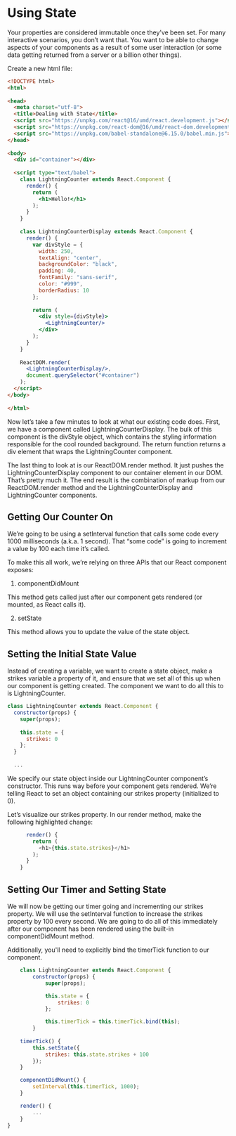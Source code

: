 # Using State
Your properties are considered immutable once they’ve been set. For many interactive scenarios, you don’t want that. You want to be able to change aspects of your components as a result of some user interaction (or some data getting returned from a server or a billion other things).

Create a new html file:
```html
<!DOCTYPE html>
<html>
 
<head>
  <meta charset="utf-8">
  <title>Dealing with State</title>
  <script src="https://unpkg.com/react@16/umd/react.development.js"></script>
  <script src="https://unpkg.com/react-dom@16/umd/react-dom.development.js"></script>
  <script src="https://unpkg.com/babel-standalone@6.15.0/babel.min.js"></script>
</head>
 
<body>
  <div id="container"></div>
 
  <script type="text/babel">
    class LightningCounter extends React.Component {
      render() {
        return (
          <h1>Hello!</h1>
        );
      }
    }
 
    class LightningCounterDisplay extends React.Component {
      render() {
        var divStyle = {
          width: 250,
          textAlign: "center",
          backgroundColor: "black",
          padding: 40,
          fontFamily: "sans-serif",
          color: "#999",
          borderRadius: 10
        };
 
        return (
          <div style={divStyle}>
            <LightningCounter/>
          </div>
        );
      }
    }
 
    ReactDOM.render(
      <LightningCounterDisplay/>,
      document.querySelector("#container")
    );
  </script>
</body>
 
</html>
```

Now let’s take a few minutes to look at what our existing code does. First, we have a component called LightningCounterDisplay. The bulk of this component is the divStyle object, which contains the styling information responsible for the cool rounded background. The return function returns a div element that wraps the LightningCounter component. 
  
The last thing to look at is our ReactDOM.render method. It just pushes the LightningCounterDisplay component to our container element in our DOM. That’s pretty much it. The end result is the combination of markup from our ReactDOM.render method and the LightningCounterDisplay and LightningCounter components.

## Getting Our Counter On
We’re going to be using a setInterval function that calls some code every 1000 milliseconds (a.k.a. 1 second). That “some code” is going to increment a value by 100 each time it’s called.
  
To make this all work, we’re relying on three APIs that our React component exposes:
  
1) componentDidMount

This method gets called just after our component gets rendered (or mounted, as React calls it).

2) setState

This method allows you to update the value of the state object.

## Setting the Initial State Value

Instead of creating a variable, we want to create a state object, make a strikes variable a property of it, and ensure that we set all of this up when our component is getting created. The component we want to do all this to is LightningCounter.

```javascript
class LightningCounter extends React.Component {
  constructor(props) {
    super(props);
 
    this.state = {
      strikes: 0
    };
  }
 
  ...
```
We specify our state object inside our LightningCounter component’s constructor. This runs way before your component gets rendered. We’re telling React to set an object containing our strikes property (initialized to 0).


Let’s visualize our strikes property. In our render method, make the following highlighted change:

```javascript
      render() {
        return (
          <h1>{this.state.strikes}</h1>
        );
      }
    }
```
## Setting Our Timer and Setting State
We will now be getting our timer going and incrementing our strikes property. We will use the setInterval function to increase the strikes property by 100 every second. We are going to do all of this immediately after our component has been rendered using the built-in componentDidMount method.

Additionally, you'll need to explicitly bind the timerTick function to our component.  


```javascript
    class LightningCounter extends React.Component {
        constructor(props) {
            super(props);

            this.state = {
                strikes: 0
            };

            this.timerTick = this.timerTick.bind(this);
        }    
    
    timerTick() {
        this.setState({
            strikes: this.state.strikes + 100
        });
    }

    componentDidMount() {
        setInterval(this.timerTick, 1000);
    }

    render() {
        ...
    }
}
```


